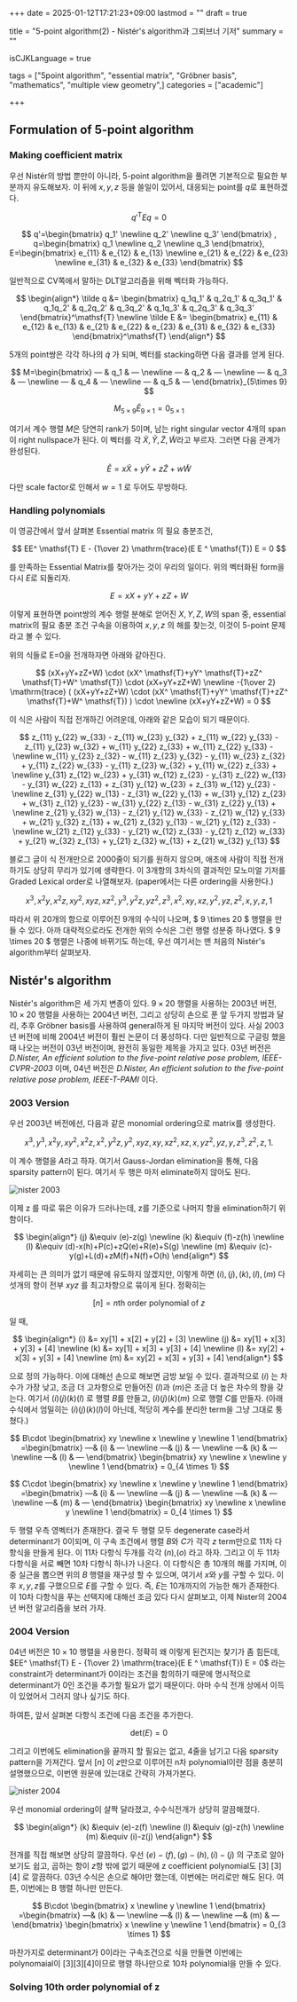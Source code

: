+++
date = 2025-01-12T17:21:23+09:00
lastmod = ""
draft = true

title = "5-point algorithm(2) - Nistér's algorithm과 그뢰브너 기저"
summary = ""

isCJKLanguage = true

tags = ["5point algorithm", "essential matrix", "Gröbner basis", "mathematics", "multiple view geometry",]
categories = ["academic"]

+++

## Formulation of 5-point algorithm

### Making coefficient matrix

우선 Nistér의 방법 뿐만이 아니라, 5-point algorithm을 풀려면 기본적으로 필요한 부분까지 유도해보자. 이 뒤에 $x,y,z$ 등을 쓸일이 있어서, 대응되는 point를 $q$로 표현하겠다.

$$
q'^\mathsf{T} E q = 0
$$

$$
q'=\begin{bmatrix} q_1' \newline q_2' \newline q_3' \end{bmatrix} ,
q=\begin{bmatrix} q_1 \newline q_2 \newline q_3 \end{bmatrix}, 
E=\begin{bmatrix}
e_{11} & e_{12} & e_{13} \newline
e_{21} & e_{22} & e_{23} \newline
e_{31} & e_{32} & e_{33}
\end{bmatrix}
$$

일반적으로 CV쪽에서 말하는 DLT알고리즘을 위해 벡터화 가능하다.

$$
\begin{align*}
\tilde q &= \begin{bmatrix}
q_1q_1' & q_2q_1' & q_3q_1' & 
q_1q_2' & q_2q_2' & q_3q_2' & 
q_1q_3' & q_2q_3' & q_3q_3'
\end{bmatrix}^\mathsf{T}
\newline
\tilde E &= \begin{bmatrix}
e_{11} & e_{12} & e_{13} & 
e_{21} & e_{22} & e_{23} & 
e_{31} & e_{32} & e_{33}
\end{bmatrix}^\mathsf{T}
\end{align*}
$$

5개의 point쌍은 각각 하나의 $\tilde q$ 가 되며, 벡터를 stacking하면 다음 결과를 얻게 된다.

$$
M=\begin{bmatrix}
― & q_1 & ― \newline
― & q_2 & ― \newline
― & q_3 & ― \newline
― & q_4 & ― \newline
― & q_5 & ―
\end{bmatrix}_{5\times 9}
$$

$$
M_{5\times 9} \tilde E_{9\times 1} = 0_{5 \times 1}
$$

여기서 계수 행렬 $M$은 당연히 rank가 5이며, 남는 right singular vector 4개의 span이 right nullspace가 된다. 이 벡터를 각 $\tilde X, \tilde Y, \tilde Z, \tilde W$라고 부르자. 그러면 다음 관계가 완성된다.

$$
\tilde E = x \tilde X + y \tilde Y + z \tilde Z + w \tilde W
$$

다만 scale factor로 인해서 $w=1$ 로 두어도 무방하다. 

### Handling polynomials

이 영공간에서 앞서 살펴본 Essential matrix 의 필요 충분조건,

$$
EE^ \mathsf{T} E - {1\over 2} \mathrm{trace}(E E ^ \mathsf{T}) E = 0
$$

를 만족하는 Essential Matrix를 찾아가는 것이 우리의 일이다. 위의 벡터화된 form을 다시 $E$로 되돌리자.

$$
E = x X + y Y + z Z + W
$$

이렇게 표현하면 point쌍의 계수 행렬 분해로 얻어진 $X,Y,Z,W$의 span 중, essential matrix의 필요 충분 조건 구속을 이용하여 $x, y, z$ 의 해를 찾는것, 이것이 5-point 문제라고 볼 수 있다.

위의 식들로 E=0을 전개하자면 아래와 같아진다.

$$
(xX+yY+zZ+W)
\cdot
(xX^ \mathsf{T}+yY^ \mathsf{T}+zZ^ \mathsf{T}+W^ \mathsf{T})
\cdot
(xX+yY+zZ+W)
\newline
-{1\over 2} \mathrm{trace} (
(xX+yY+zZ+W)
\cdot
(xX^ \mathsf{T}+yY^ \mathsf{T}+zZ^ \mathsf{T}+W^ \mathsf{T})
)
\cdot
\newline
(xX+yY+zZ+W) = 0
$$

이 식은 사람이 직접 전개하긴 어려운데, 아래와 같은 모습이 되기 때문이다.

$$
z_{11} y_{22} w_{33} - z_{11} w_{23} y_{32} + z_{11} w_{22} y_{33} -
z_{11} y_{23} w_{32} + w_{11} y_{22} z_{33} + w_{11} z_{22} y_{33} - \newline
w_{11} y_{23} z_{32} - w_{11} z_{23} y_{32} - y_{11} w_{23} z_{32} +
y_{11} z_{22} w_{33} - y_{11} z_{23} w_{32} + y_{11} w_{22} z_{33} + \newline
y_{31} z_{12} w_{23} + y_{31} w_{12} z_{23} - y_{31} z_{22} w_{13} -
y_{31} w_{22} z_{13} + z_{31} y_{12} w_{23} + z_{31} w_{12} y_{23} - \newline
z_{31} y_{22} w_{13} - z_{31} w_{22} y_{13} + w_{31} y_{12} z_{23} +
w_{31} z_{12} y_{23} - w_{31} y_{22} z_{13} - w_{31} z_{22} y_{13} + \newline
z_{21} y_{32} w_{13} - z_{21} y_{12} w_{33} - z_{21} w_{12} y_{33} +
w_{21} y_{32} z_{13} + w_{21} z_{32} y_{13} - w_{21} y_{12} z_{33} - \newline
w_{21} z_{12} y_{33} - y_{21} w_{12} z_{33} - y_{21} z_{12} w_{33} +
y_{21} w_{32} z_{13} + y_{21} z_{32} w_{13} + z_{21} w_{32} y_{13}
$$

블로그 글이 식 전개만으로 2000줄이 되기를 원하지 않으며, 애초에 사람이 직접 전개하기도 상당히 무리가 있기에 생략한다. 이 3개항의 3차식의 결과적인 모노미얼 기저를 Graded Lexical order로 나열해보자. (paper에서는 다른 ordering을 사용한다.)

$$
x^3, x^2y, x^2z, xy^2, xyz, xz^2,
y^3,y^2z,yz^2,z^3,
x^2,xy,xz,
y^2,yz,z^2,
x,y,z,1
$$

따라서 위 20개의 항으로 이루어진 9개의 수식이 나오며, $ 9 \times 20 $ 행렬을 만들 수 있다. 아까 대략적으로라도 전개한 위의 수식은 그런 행렬 성분중 하나였다. $ 9 \times 20 $ 행렬은 나중에 바뀌기도 하는데, 우선 여기서는 맨 처음의 Nistér's algorithm부터 살펴보자.

## Nistér's algorithm

Nistér's algorithm은 세 가지 변종이 있다. $9\times20$ 행렬을 사용하는 2003년 버전, $10\times20$ 행렬을 사용하는 2004년 버전, 그리고 상당히 손으로 푼 앞 두가지 방법과 달리, 추후 Gröbner basis를 사용하여 general하게 된 마지막 버전이 있다. 사실 2003년 버전에 비해 2004년 버전이 훨씬 논문이 더 풍성하다. 다만 일반적으로 구글링 했을때 나오는 버전이 03년 버전이며, 완전히 동일한 제목을 가지고 있다. 03년 버전은 *D.Nister, An efficient solution to the five-point relative pose problem, IEEE-CVPR-2003* 이며, 04년 버전은 *D.Nister, An efficient solution to the five-point relative pose problem, IEEE-T-PAMI* 이다. 

### 2003 Version

우선 2003년 버전에선, 다음과 같은 monomial ordering으로 matrix를 생성한다.

$$
x^3, y^3, x^2y, xy^2, x^2z, x^2, y^2z, y^2, xyz, xy, xz^2, xz, x, yz^2, yz, y, z^3, z^2, z, 1.
$$

이 계수 행렬을 $A$라고 하자. 여기서 Gauss-Jordan elimination을 통해, 다음 sparsity pattern이 된다. 여기서 두 행은 마저 eliminate하지 않아도 된다. 

![nister 2003](essential-nister-2003.svg "Nistér's algorithm 2003")

이제 z 를 따로 묶은 이유가 드러나는데, z를 기준으로 나머지 항을 elimination하기 위함이다.

$$
\begin{align*}
(j) &\equiv (e)-z(g) \newline
(k) &\equiv (f)-z(h) \newline
(l) &\equiv (d)-x(h)+P(c)+zQ(e)+R(e)+S(g) \newline
(m) &\equiv (c)-y(g)+L(d)+zM(f)+N(f)+O(h)
\end{align*}
$$

자세히는 큰 의미가 없기 때문에 유도하지 않겠지만, 이렇게 하면 $(i), (j), (k), (l), (m)$ 다섯개의 항이 전부 $xyz$ 를 최고차항으로 묶이게 된다. 정확히는

$$
[n]=n\mathrm{th \ order \ polynomial \ of} \ z
$$

일 때,

$$
\begin{align*}
(i) &= xy[1] + x[2] + y[2] + [3] \newline
(j) &= xy[1] + x[3] + y[3] + [4] \newline
(k) &= xy[1] + x[3] + y[3] + [4] \newline
(l) &= xy[2] + x[3] + y[3] + [4] \newline
(m) &= xy[2] + x[3] + y[3] + [4]
\end{align*}
$$

으로 정의 가능하다. 이에 대해선 손으로 해보면 금방 보일 수 있다. 결과적으로 $(i)$ 는 차수가 가장 낮고, 조금 더 고차항으로 만들어진 $(l)$과 $(m)$은 조금 더 높은 차수의 항을 갖는다. 여기서 $(i) (j) (k) (l)$ 로 행렬 $B$를 만들고, $(i) (j) (k) (m)$ 으로 행렬 $C$를 만들자. (아래 수식에서 엄밀히는 $(i) (j) (k) (l)$이 아닌데, 적당히 계수를 분리한 term을 그냥 그대로 퉁쳤다.)

$$
B\cdot \begin{bmatrix}
xy \newline x \newline y \newline 1
\end{bmatrix}
=\begin{bmatrix}
―& (i) & ―  \newline
―& (j) & ―  \newline
―& (k) & ―  \newline
―& (l) & ―
\end{bmatrix}
\begin{bmatrix}
xy \newline x \newline y \newline 1
\end{bmatrix}
= 0_{4 \times 1}
$$

$$
C\cdot \begin{bmatrix}
xy \newline x \newline y \newline 1
\end{bmatrix}
=\begin{bmatrix}
―& (i) & ―  \newline
―& (j) & ―  \newline
―& (k) & ―  \newline
―& (m) & ―
\end{bmatrix}
\begin{bmatrix}
xy \newline x \newline y \newline 1
\end{bmatrix}
= 0_{4 \times 1}
$$

두 행렬 우측 영벡터가 존재한다. 결국 두 행렬 모두 degenerate case라서 determinant가 0이되며, 이 구속 조건에서 행렬 $B$와 $C$가 각각 $z$ term만으로 11차 다항식을 만들게 된다. 이 11차 다항식 두개를 각각 $(n)$,$(o)$ 라고 하자. 그리고 이 두 11차 다항식을 서로 빼면 10차 다항식 하나가 나온다. 이 다항식은 총 10개의 해를 가지며, 이 중 실근을 뽑으면 위의 $B$ 행렬을 재구성 할 수 있으며, 여기서 $x$와 $y$를 구할 수 있다. 이후 $x,y,z$를 구했으므로 $E$를 구할 수 있다. 즉, $E$는 10개까지의 가능한 해가 존재한다. 이 10차 다항식을 푸는 선택지에 대해선 조금 있다 다시 살펴보고, 이제 Nister의 2004년 버전 알고리즘을 보러 가자.

### 2004 Version

04년 버전은 $10\times 10$ 행렬을 사용한다. 정확히 왜 이렇게 된건지는 찾기가 좀 힘든데, $EE^ \mathsf{T} E - {1\over 2} \mathrm{trace}(E E ^ \mathsf{T}) E = 0$ 라는 constraint가 determinant가 0이라는 조건을 함의하기 때문에 명시적으로 determinant가 0인 조건을 추가할 필요가 없기 때문이다. 아마 수식 전개 상에서 이득이 있었어서 그러지 않나 싶기도 하다.

하여튼, 앞서 살펴본 다항식 조건에 다음 조건을 추가한다.

$$
\mathrm{det}(E)=0
$$

그리고 이번에도 elimination을 끝까지 할 필요는 없고, 4줄을 남기고 다음 sparsity pattern을 가져간다. 앞서 $[n]$ 이 $z$만으로 이루어진 n차 polynomial이란 점을 충분히 설명했으므로, 이번엔 원문에 있는대로 간략히 가져가본다.

![nister 2004](essential-nister-2004.svg "Nistér's algorithm 2004")

우선 monomial ordering이 살짝 달라졌고, 수수식전개가 상당히 깔끔해졌다.

$$
\begin{align*}
(k) &\equiv (e)-z(f) \newline
(l) &\equiv (g)-z(h) \newline
(m) &\equiv (i)-z(j)
\end{align*}
$$

전개를 직접 해보면 상당히 깔끔하다. 우선 $(e)-(f), (g)-(h), (i)-(j)$ 의 구조로 알아보기도 쉽고, 곱하는 항이 $z$항 밖에 없기 때문에 z coefficient polynomial도 [3] [3] [4] 로 깔끔하다. 03년 수식은 손으로 해야만 했는데, 이번에는 머리로만 해도 된다. 여튼, 이번에는 B 행렬 하나만 만든다.

$$
B\cdot \begin{bmatrix}
x \newline y \newline 1
\end{bmatrix}
=\begin{bmatrix}
―& (k) & ―  \newline
―& (l) & ―  \newline
―& (m) & ―
\end{bmatrix}
\begin{bmatrix}
x \newline y \newline 1
\end{bmatrix}
= 0_{3 \times 1}
$$

마찬가지로 determinant가 0이라는 구속조건으로 식을 만들면 이번에는 polynomaial이 [3][3][4]이므로 행렬 하나만으로 10차 polynomial을 만들 수 있다.

### Solving 10th order polynomial of z